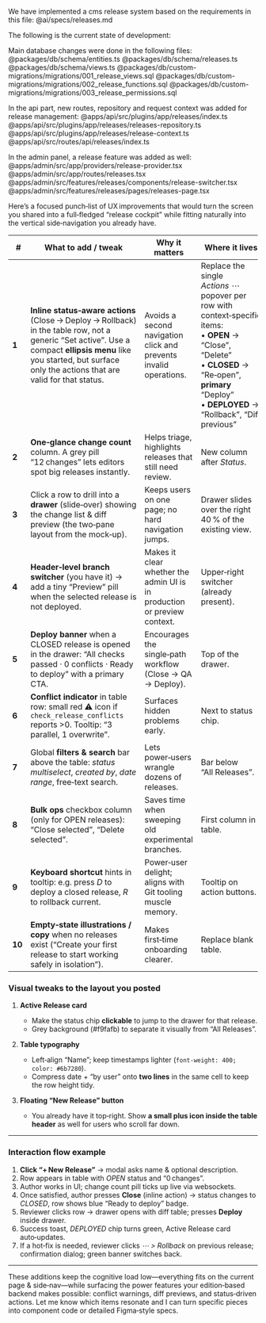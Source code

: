 
We have implemented a cms release system based on the requirements in this file: @ai/specs/releases.md

The following is the current state of development:

  Main database changes were done in the following files:
    @packages/db/schema/entities.ts
    @packages/db/schema/releases.ts  
    @packages/db/schema/views.ts
    @packages/db/custom-migrations/migrations/001_release_views.sql
    @packages/db/custom-migrations/migrations/002_release_functions.sql
    @packages/db/custom-migrations/migrations/003_release_permissions.sql

  In the api part, new routes, repository and request context was added for release management:
    @apps/api/src/plugins/app/releases/index.ts
    @apps/api/src/plugins/app/releases/releases-repository.ts
    @apps/api/src/plugins/app/releases/release-context.ts
    @apps/api/src/routes/api/releases/index.ts


 In the admin panel, a release feature was added as well:
    @apps/admin/src/app/providers/release-provider.tsx
    @apps/admin/src/app/routes/releases.tsx
    @apps/admin/src/features/releases/components/release-switcher.tsx
    @apps/admin/src/features/releases/pages/releases-page.tsx

Here’s a focused punch‑list of UX improvements that would turn the screen you shared into a full‑fledged “release cockpit” while fitting naturally into the vertical side‑navigation you already have.

|  #     | What to add / tweak                                                                                                                                                                                                      | Why it matters                                                           | Where it lives                                                                                                                                                                                                  |
| ------ | ------------------------------------------------------------------------------------------------------------------------------------------------------------------------------------------------------------------------ | ------------------------------------------------------------------------ | --------------------------------------------------------------------------------------------------------------------------------------------------------------------------------------------------------------- |
| **1**  | **Inline status‑aware actions** (Close → Deploy → Rollback) in the table row, not a generic “Set active”. Use a compact **ellipsis menu** like you started, but surface only the actions that are valid for that status. | Avoids a second navigation click and prevents invalid operations.        | Replace the single *Actions ⋯* popover per row with context‑specific items:<br>• **OPEN** → “Close”, “Delete”<br>• **CLOSED** → “Re‑open”, **primary** “Deploy”<br>• **DEPLOYED** → “Rollback”, “Diff previous” |
| **2**  | **One‑glance change count** column.  A grey pill “12 changes” lets editors spot big releases instantly.                                                                                                                  | Helps triage, highlights releases that still need review.                | New column after *Status*.                                                                                                                                                                                      |
| **3**  | Click a row to drill into a **drawer** (slide‑over) showing the change list & diff preview (the two‑pane layout from the mock‑up).                                                                                       | Keeps users on one page; no hard navigation jumps.                       | Drawer slides over the right 40 % of the existing view.                                                                                                                                                         |
| **4**  | **Header‑level branch switcher** (you have it) → add a tiny “Preview” pill when the selected release is not deployed.                                                                                                    | Makes it clear whether the admin UI is in production or preview context. | Upper‑right switcher (already present).                                                                                                                                                                         |
| **5**  | **Deploy banner** when a CLOSED release is opened in the drawer: “All checks passed · 0 conflicts · Ready to deploy” with a primary CTA.                                                                                 | Encourages the single‑path workflow (Close → QA → Deploy).               | Top of the drawer.                                                                                                                                                                                              |
| **6**  | **Conflict indicator** in table row: small red ⚠︎ icon if `check_release_conflicts` reports >0. Tooltip: “3 parallel, 1 overwrite”.                                                                                      | Surfaces hidden problems early.                                          | Next to status chip.                                                                                                                                                                                            |
| **7**  | Global **filters & search** bar above the table: *status multiselect*, *created by*, *date range*, free‑text search.                                                                                                     | Lets power‑users wrangle dozens of releases.                             | Bar below “All Releases”.                                                                                                                                                                                       |
| **8**  | **Bulk ops** checkbox column (only for OPEN releases): “Close selected”, “Delete selected”.                                                                                                                              | Saves time when sweeping old experimental branches.                      | First column in table.                                                                                                                                                                                          |
| **9**  | **Keyboard shortcut** hints in tooltip: e.g. press *D* to deploy a closed release, *R* to rollback current.                                                                                                              | Power‑user delight; aligns with Git tooling muscle memory.               | Tooltip on action buttons.                                                                                                                                                                                      |
| **10** | **Empty‑state illustrations / copy** when no releases exist (“Create your first release to start working safely in isolation”).                                                                                          | Makes first‑time onboarding clearer.                                     | Replace blank table.                                                                                                                                                                                            |

### Visual tweaks to the layout you posted

1. **Active Release card**

   * Make the status chip **clickable** to jump to the drawer for that release.
   * Grey background (#f9fafb) to separate it visually from “All Releases”.

2. **Table typography**

   * Left‑align “Name”; keep timestamps lighter (`font‑weight: 400; color: #6b7280`).
   * Compress date + “by user” onto **two lines** in the same cell to keep the row height tidy.

3. **Floating “New Release” button**

   * You already have it top‑right. Show **a small plus icon inside the table header** as well for users who scroll far down.

---

### Interaction flow example

1. **Click “+ New Release”** → modal asks name & optional description.
2. Row appears in table with *OPEN* status and “0 changes”.
3. Author works in UI; change count pill ticks up live via websockets.
4. Once satisfied, author presses **Close** (inline action) → status changes to *CLOSED*, row shows blue “Ready to deploy” badge.
5. Reviewer clicks row → drawer opens with diff table; presses **Deploy** inside drawer.
6. Success toast, *DEPLOYED* chip turns green, Active Release card auto‑updates.
7. If a hot‑fix is needed, reviewer clicks *⋯ > Rollback* on previous release; confirmation dialog; green banner switches back.

---

These additions keep the cognitive load low—everything fits on the current page & side‑nav—while surfacing the power features your edition‑based backend makes possible: conflict warnings, diff previews, and status‑driven actions. Let me know which items resonate and I can turn specific pieces into component code or detailed Figma‑style specs.
